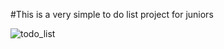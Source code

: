  #This is a very simple to do list  project for juniors
 
 
 
 ![todo_list](https://user-images.githubusercontent.com/83788662/131982913-baeaf2e2-726e-4142-8bc0-187abfd8d9e0.jpg)

